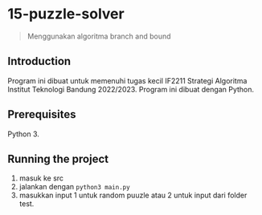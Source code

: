 # 15-puzzle-solver
> Menggunakan algoritma branch and bound

## Introduction
Program ini dibuat untuk memenuhi tugas kecil IF2211 Strategi Algoritma Institut Teknologi Bandung 2022/2023. Program ini dibuat dengan Python.

## Prerequisites
Python 3.

## Running the project
1. masuk ke src
2. jalankan dengan `python3 main.py`
3. masukkan input 1 untuk random puuzle atau 2 untuk input dari folder test.